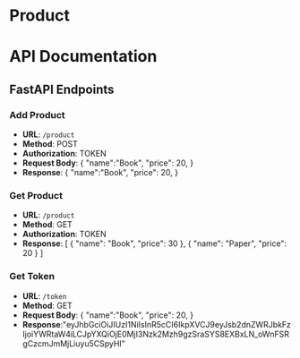 # Product

# API Documentation

## FastAPI Endpoints

### Add Product

- **URL**: `/product`
- **Method**: POST
- **Authorization**: TOKEN
- **Request Body**: {
    "name":"Book",
    "price": 20,
}
- **Response**: {
    "name":"Book",
    "price": 20,
}

### Get Product

- **URL**: `/product`
- **Method**: GET
- **Authorization**: TOKEN
- **Response**: [
    {
        "name": "Book",
        "price": 30
    },
    {
        "name": "Paper",
        "price": 20
    }
]

### Get Token

- **URL**: `/token`
- **Method**: GET
- **Request Body**: {
    "name":"Book",
    "price": 20,
}
- **Response**:"eyJhbGciOiJIUzI1NiIsInR5cCI6IkpXVCJ9eyJsb2dnZWRJbkFzIjoiYWRtaW4iLCJpYXQiOjE0MjI3Nzk2Mzh9gzSraSYS8EXBxLN_oWnFSRgCzcmJmMjLiuyu5CSpyHI"


